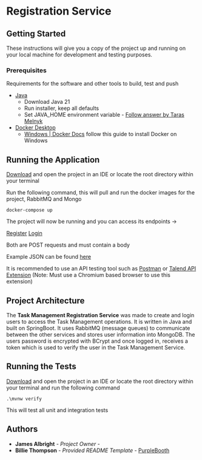 ﻿
# Registration Service

## Getting Started

These instructions will give you a copy of the project up and running on
your local machine for development and testing purposes. 

### Prerequisites

Requirements for the software and other tools to build, test and push 
- [Java](https://www.oracle.com/java/technologies/downloads/#jdk21-windows)
	- Download Java 21
	- Run installer, keep all defaults
	- Set JAVA_HOME environment variable - [Follow answer by Taras Melnyk](https://stackoverflow.com/questions/11161248/setting-java-home)
- [Docker Desktop](https://www.docker.com/products/docker-desktop/)
	- [Windows | Docker Docs](https://docs.docker.com/desktop/setup/install/windows-install/#install-docker-desktop-on-windows) follow this guide to install Docker on Windows

## Running the Application

[Download](https://github.com/jAlbright2002/TaskManagementRegistration.git) and open the project in an IDE or locate the root directory within your terminal

Run the following command, this will pull and run the docker images for the project, RabbitMQ and Mongo

	docker-compose up

The project will now be running and you can access its endpoints ->

[Register](http://localhost:8081/register)
[Login](http://localhost:8081/login)

Both are POST requests and must contain a body

Example JSON can be found [here](https://github.com/jAlbright2002/TaskManagementRegistration/blob/master/src/main/resources/ExampleJSON)

It is recommended to use an API testing tool such as [Postman](https://www.postman.com/downloads/) or [Talend API Extension](https://chromewebstore.google.com/detail/talend-api-tester-free-ed/aejoelaoggembcahagimdiliamlcdmfm) 
(Note: Must use a Chromium based browser to use this extension)

## Project Architecture
The **Task Management Registration Service** was made to create and login users to access the Task Management operations. It is written in Java and built on SpringBoot. It uses RabbitMQ (message queues) to communicate between the other services and stores user information into MongoDB. The users password is encrypted with BCrypt and once logged in, receives a token which is used to verify the user in the Task Management Service.


## Running the Tests
[Download](https://github.com/jAlbright2002/TaskManagementRegistration.git) and open the project in an IDE or locate the root directory within your terminal and run the following command

	.\mvnw verify

This will test all unit and integration tests

## Authors
  - **James Albright** - *Project Owner* -
  - **Billie Thompson** - *Provided README Template* -
    [PurpleBooth](https://github.com/PurpleBooth)
